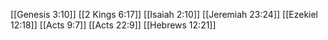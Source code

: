 [[Genesis 3:10]]
[[2 Kings 6:17]]
[[Isaiah 2:10]]
[[Jeremiah 23:24]]
[[Ezekiel 12:18]]
[[Acts 9:7]]
[[Acts 22:9]]
[[Hebrews 12:21]]
